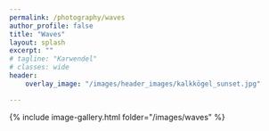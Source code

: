 ```yaml
---
permalink: /photography/waves
author_profile: false
title: "Waves"
layout: splash
excerpt: ""
# tagline: "Karwendel"
# classes: wide
header: 
    overlay_image: "/images/header_images/kalkkögel_sunset.jpg"

---
```


{% include image-gallery.html folder="/images/waves" %}

<!--
{% include gallery caption="This is a sample gallery with **Markdown support**." %} 
-->